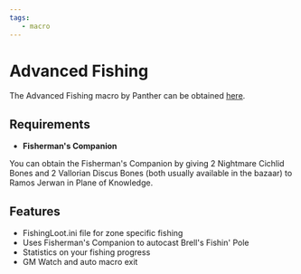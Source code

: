 ```yaml
---
tags:
   - macro
---
```

# Advanced Fishing

The Advanced Fishing macro by Panther can be obtained [here](https://macroquest2.com/phpBB3/viewtopic.php?t=8084).

## Requirements

* **Fisherman's Companion**

You can obtain the Fisherman's Companion by giving 2 Nightmare Cichlid Bones and 2 Vallorian Discus Bones (both usually available in the bazaar) to Ramos Jerwan in Plane of Knowledge.

## Features

* FishingLoot.ini file for zone specific fishing
* Uses Fisherman's Companion to autocast Brell's Fishin' Pole
* Statistics on your fishing progress
* GM Watch and auto macro exit

